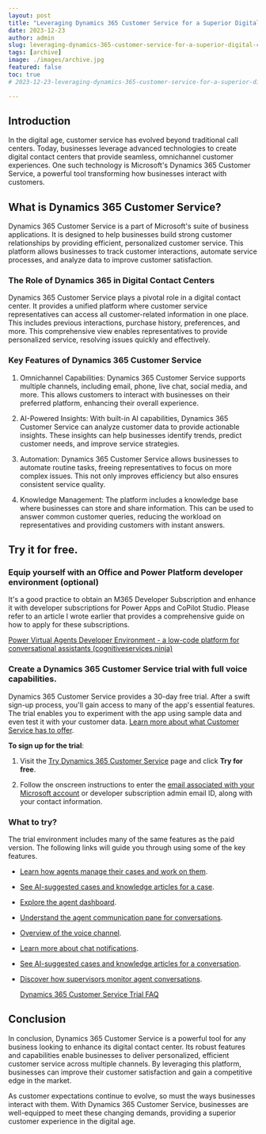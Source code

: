 ```yaml
---
layout: post
title: "Leveraging Dynamics 365 Customer Service for a Superior Digital Contact Center Experience"
date: 2023-12-23
author: admin
slug: leveraging-dynamics-365-customer-service-for-a-superior-digital-contact-center-experience
tags: [archive]
image: ./images/archive.jpg
featured: false
toc: true
# 2023-12-23-leveraging-dynamics-365-customer-service-for-a-superior-digital-contact-center-experience

---
```


## Introduction

In the digital age, customer service has evolved beyond traditional call centers. Today, businesses leverage advanced technologies to create digital contact centers that provide seamless, omnichannel customer experiences. One such technology is Microsoft's Dynamics 365 Customer Service, a powerful tool transforming how businesses interact with customers.

## What is Dynamics 365 Customer Service?

Dynamics 365 Customer Service is a part of Microsoft's suite of business applications. It is designed to help businesses build strong customer relationships by providing efficient, personalized customer service. This platform allows businesses to track customer interactions, automate service processes, and analyze data to improve customer satisfaction.

### The Role of Dynamics 365 in Digital Contact Centers

Dynamics 365 Customer Service plays a pivotal role in a digital contact center. It provides a unified platform where customer service representatives can access all customer-related information in one place. This includes previous interactions, purchase history, preferences, and more. This comprehensive view enables representatives to provide personalized service, resolving issues quickly and effectively.

### Key Features of Dynamics 365 Customer Service

1. Omnichannel Capabilities: Dynamics 365 Customer Service supports multiple channels, including email, phone, live chat, social media, and more. This allows customers to interact with businesses on their preferred platform, enhancing their overall experience.
    
2. AI-Powered Insights: With built-in AI capabilities, Dynamics 365 Customer Service can analyze customer data to provide actionable insights. These insights can help businesses identify trends, predict customer needs, and improve service strategies.
    
3. Automation: Dynamics 365 Customer Service allows businesses to automate routine tasks, freeing representatives to focus on more complex issues. This not only improves efficiency but also ensures consistent service quality.
    
4. Knowledge Management: The platform includes a knowledge base where businesses can store and share information. This can be used to answer common customer queries, reducing the workload on representatives and providing customers with instant answers.
    

## Try it for free.

### Equip yourself with an Office and Power Platform developer environment (optional)  

It's a good practice to obtain an M365 Developer Subscription and enhance it with developer subscriptions for Power Apps and CoPilot Studio. Please refer to an article I wrote earlier that provides a comprehensive guide on how to apply for these subscriptions.

[Power Virtual Agents Developer Environment - a low-code platform for conversational assistants (cognitiveservices.ninja)](https://the.cognitiveservices.ninja/power-virtual-agents-developer-environment-a-low-code-platform-for-conversational-assistants)

### Create a Dynamics 365 Customer Service trial with full voice capabilities.  

Dynamics 365 Customer Service provides a 30-day free trial. After a swift sign-up process, you'll gain access to many of the app's essential features. The trial enables you to experiment with the app using sample data and even test it with your customer data. [Learn more about what Customer Service has to offer](https://learn.microsoft.com/en-us/dynamics365/customer-service/overview).

**To sign up for the trial**:

1. Visit the [Try Dynamics 365 Customer Service](https://dynamics.microsoft.com/customer-service/overview/) page and click **Try for free**.
    
2. Follow the onscreen instructions to enter the [email associated with your Microsoft account](https://support.microsoft.com/windows/what-is-a-microsoft-account-4a7c48e9-ff5a-e9c6-5a5c-1a57d66c3bfa) or developer subscription admin email ID, along with your contact information.
    

### **What to try?**

The trial environment includes many of the same features as the paid version. The following links will guide you through using some of the key features.

* [Learn how agents manage their cases and work on them](https://learn.microsoft.com/en-us/dynamics365/customer-service/implement/csw-overview).
    
* [See AI-suggested cases and knowledge articles for a case](https://learn.microsoft.com/en-us/dynamics365/customer-service/use/csw-view-ai-suggested-cases-knowledge-articles).
    
* [Explore the agent dashboard](https://learn.microsoft.com/en-us/dynamics365/customer-service/use/oc-agent-dashboard).
    
* [Understand the agent communication pane for conversations](https://learn.microsoft.com/en-us/dynamics365/customer-service/use/oc-conversation-control).
    
* [Overview of the voice channel](https://learn.microsoft.com/en-us/dynamics365/customer-service/administer/voice-channel).
    
* [Learn more about chat notifications](https://learn.microsoft.com/en-us/dynamics365/customer-service/use/oc-notifications).
    
* [See AI-suggested cases and knowledge articles for a conversation](https://learn.microsoft.com/en-us/dynamics365/customer-service/use/oc-view-ai-suggested-cases-articles).
    
* [Discover how supervisors monitor agent conversations](https://learn.microsoft.com/en-us/dynamics365/customer-service/use/ongoing-conversations-dashboard).  
      
    [Dynamics 365 Customer Service Trial FAQ](https://learn.microsoft.com/en-us/dynamics365/customer-service/implement/trial-faq)
    

## Conclusion

In conclusion, Dynamics 365 Customer Service is a powerful tool for any business looking to enhance its digital contact center. Its robust features and capabilities enable businesses to deliver personalized, efficient customer service across multiple channels. By leveraging this platform, businesses can improve their customer satisfaction and gain a competitive edge in the market.

As customer expectations continue to evolve, so must the ways businesses interact with them. With Dynamics 365 Customer Service, businesses are well-equipped to meet these changing demands, providing a superior customer experience in the digital age.